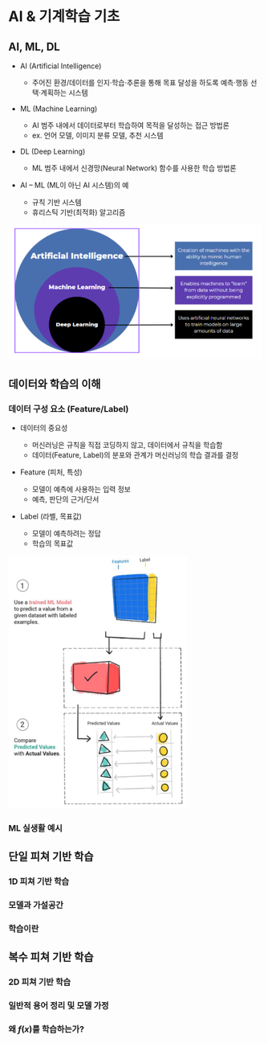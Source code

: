 # AI & 기계학습 기초
## AI, ML, DL
- AI (Artificial Intelligence)
  - 주어진 환경/데이터를 인지·학습·추론을 통해 목표 달성을 하도록 예측·행동 선택·계획하는 시스템

- ML (Machine Learning)
  - AI 범주 내에서 데이터로부터 학습하여 목적을 달성하는 접근 방법론
  - ex. 언어 모델, 이미지 분류 모델, 추천 시스템

- DL (Deep Learning)
  - ML 범주 내에서 신경망(Neural Network) 함수를 사용한 학습 방법론

- AI – ML (ML이 아닌 AI 시스템)의 예
  - 규칙 기반 시스템
  - 휴리스틱 기반(최적화) 알고리즘

![alt text](image.png)


## 데이터와 학습의 이해
### 데이터 구성 요소 (Feature/Label)
- 데이터의 중요성
  - 머신러닝은 규칙을 직접 코딩하지 않고, 데이터에서 규칙을 학습함
  - 데이터(Feature, Label)의 분포와 관계가 머신러닝의 학습 결과를 결정

- Feature (피처, 특성)
  - 모델이 예측에 사용하는 입력 정보
  - 예측, 판단의 근거/단서

- Label (라벨, 목표값)
  - 모델이 예측하려는 정답
  - 학습의 목표값

![alt text](image-1.png)


### ML 실생활 예시




## 단일 피쳐 기반 학습
### 1D 피쳐 기반 학습


### 모델과 가설공간


### 학습이란



## 복수 피쳐 기반 학습
### 2D 피쳐 기반 학습


### 일반적 용어 정리 및 모델 가정


### 왜 $f(x)$를 학습하는가?
